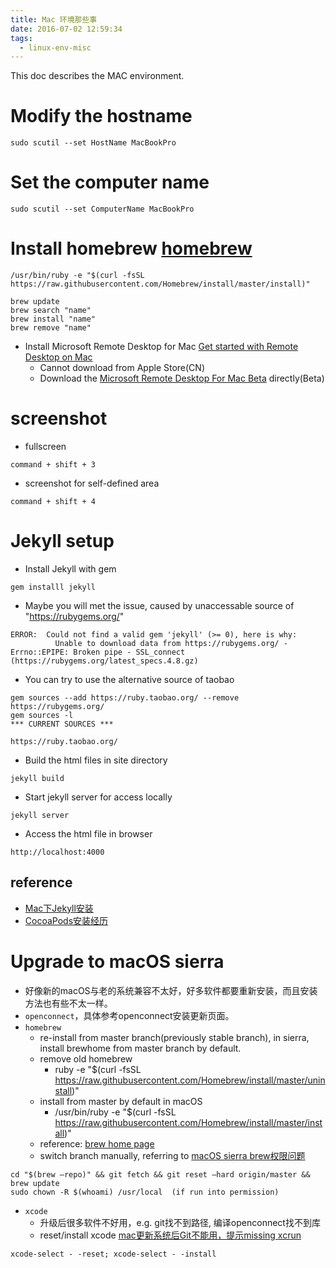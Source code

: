 ```yaml
---
title: Mac 环境那些事
date: 2016-07-02 12:59:34
tags:
  - linux-env-misc
---
```


This doc describes the MAC environment.

<!--more-->

# Modify the hostname
```
sudo scutil --set HostName MacBookPro
```
# Set the computer name
```
sudo scutil --set ComputerName MacBookPro
```
# Install homebrew [homebrew](https://brew.sh)
```
/usr/bin/ruby -e "$(curl -fsSL https://raw.githubusercontent.com/Homebrew/install/master/install)"

brew update
brew search "name"
brew install "name"
brew remove "name"
```
* Install Microsoft Remote Desktop for Mac [Get started with Remote Desktop on Mac](https://docs.microsoft.com/en-us/windows-server/remote/remote-desktop-services/clients/remote-desktop-mac)
  - Cannot download from Apple Store(CN)
  - Download the [Microsoft Remote Desktop For Mac Beta](https://rink.hockeyapp.net/apps/5e0c144289a51fca2d3bfa39ce7f2b06/) directly(Beta)

# screenshot
* fullscreen
```
command + shift + 3
```
* screenshot for self-defined area
```
command + shift + 4
```

# Jekyll setup
* Install Jekyll with gem
```
gem installl jekyll
```
  * Maybe you will met the issue, caused by unaccessable source of "https://rubygems.org/"
```
ERROR:  Could not find a valid gem 'jekyll' (>= 0), here is why:
          Unable to download data from https://rubygems.org/ - Errno::EPIPE: Broken pipe - SSL_connect (https://rubygems.org/latest_specs.4.8.gz)
```
  * You can try to use the alternative source of taobao
```
gem sources --add https://ruby.taobao.org/ --remove https://rubygems.org/
gem sources -l
*** CURRENT SOURCES ***

https://ruby.taobao.org/
```
* Build the html files in site directory
```
jekyll build
```
* Start jekyll server for access locally
```
jekyll server
```
* Access the html file in browser
```
http://localhost:4000
```

## reference
* [Mac下Jekyll安装](http://www.jianshu.com/p/07064eb79740)
* [CocoaPods安装经历](http://blog.csdn.net/th_gsb/article/details/49178083)

# Upgrade to macOS sierra
* 好像新的macOS与老的系统兼容不太好，好多软件都要重新安装，而且安装方法也有些不太一样。
* `openconnect`，具体参考openconnect安装更新页面。
* `homebrew`
  * re-install from master branch(previously stable branch), in sierra, install brewhome from master branch by default.
  * remove old homebrew
    - ruby -e "$(curl -fsSL https://raw.githubusercontent.com/Homebrew/install/master/uninstall)"
  * install from master by default in macOS
    - /usr/bin/ruby -e "$(curl -fsSL https://raw.githubusercontent.com/Homebrew/install/master/install)"
  * reference: [brew home page](https://brew.sh)
  * switch branch manually, referring to [macOS sierra brew权限问题](https://segmentfault.com/q/1010000007194095)
```
cd "$(brew —repo)" && git fetch && git reset —hard origin/master && brew update
sudo chown -R $(whoami) /usr/local  (if run into permission)
```
* `xcode`
  * 升级后很多软件不好用，e.g. git找不到路径, 编译openconnect找不到库
  * reset/install xcode [mac更新系统后Git不能用，提示missing xcrun](http://blog.csdn.net/qq_23089525/article/details/52789005)
```
xcode-select - -reset; xcode-select - -install
```

